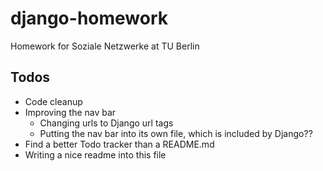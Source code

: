# django-homework
Homework for Soziale Netzwerke at TU Berlin

## Todos
* Code cleanup
* Improving the nav bar
	* Changing urls to Django url tags
	* Putting the nav bar into its own file, which is included by Django??
* Find a better Todo tracker than a README.md
* Writing a nice readme into this file
